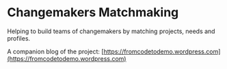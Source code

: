 # Changemakers Matchmaking

Helping to build teams of changemakers by matching projects, needs and profiles.

A companion blog of the project:
[https://fromcodetodemo.wordpress.com](https://fromcodetodemo.wordpress.com)

